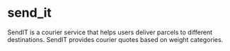 # send_it
SendIT is a courier service that helps users deliver parcels to different destinations. SendIT provides courier quotes based on weight categories.
